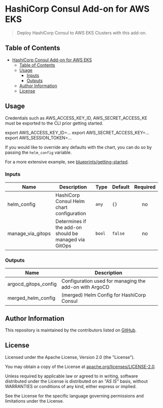 # HashiCorp Consul Add-on for AWS EKS

> Deploy HashiCorp Consul to AWS EKS Clusters with this add-on.

## Table of Contents

- [HashiCorp Consul Add-on for AWS EKS](#hashicorp-consul-add-on-for-aws-eks)
  - [Table of Contents](#table-of-contents)
  - [Usage](#usage)
    - [Inputs](#inputs)
    - [Outputs](#outputs)
  - [Author Information](#author-information)
  - [License](#license)

## Usage
Credentials such as  AWS_ACCESS_KEY_ID, AWS_SECRET_ACCESS_KE must be exported to the CLI prior getting started.

export AWS_ACCESS_KEY_ID=... 
export AWS_SECRET_ACCESS_KEY=...
export AWS_SESSION_TOKEN=...


If you would like to override any defaults with the chart, you can do so by passing the `helm_config` variable.

For a more extensive example, see [blueprints/getting-started](./blueprints/getting-started/).


<!-- BEGIN_TF_DOCS -->
### Inputs

| Name | Description | Type | Default | Required |
|------|-------------|------|---------|:--------:|
| helm_config | HashiCorp Consul Helm chart configuration | `any` | `{}` | no |
| manage_via_gitops | Determines if the add-on should be managed via GitOps | `bool` | `false` | no |

### Outputs

| Name | Description |
|------|-------------|
| argocd_gitops_config | Configuration used for managing the add-on with ArgoCD |
| merged_helm_config | (merged) Helm Config for HashiCorp Consul |
<!-- END_TF_DOCS -->

## Author Information

This repository is maintained by the contributors listed on [GitHub](https://github.com/hashicorp/terraform-aws-hashicorp-consul-eks-addon/graphs/contributors).

## License

Licensed under the Apache License, Version 2.0 (the "License").

You may obtain a copy of the License at [apache.org/licenses/LICENSE-2.0](http://www.apache.org/licenses/LICENSE-2.0).

Unless required by applicable law or agreed to in writing, software distributed under the License is distributed on an _"AS IS"_ basis, without WARRANTIES or conditions of any kind, either express or implied.

See the License for the specific language governing permissions and limitations under the License.